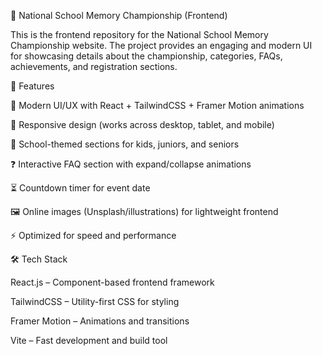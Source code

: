 🧠 National School Memory Championship (Frontend)

This is the frontend repository for the National School Memory Championship website.
The project provides an engaging and modern UI for showcasing details about the championship, categories, FAQs, achievements, and registration sections.

🚀 Features

🎨 Modern UI/UX with React + TailwindCSS + Framer Motion animations

📱 Responsive design (works across desktop, tablet, and mobile)

🏫 School-themed sections for kids, juniors, and seniors

❓ Interactive FAQ section with expand/collapse animations

⏳ Countdown timer for event date

🖼️ Online images (Unsplash/illustrations) for lightweight frontend

⚡ Optimized for speed and performance

🛠️ Tech Stack

React.js – Component-based frontend framework

TailwindCSS – Utility-first CSS for styling

Framer Motion – Animations and transitions

Vite – Fast development and build tool
